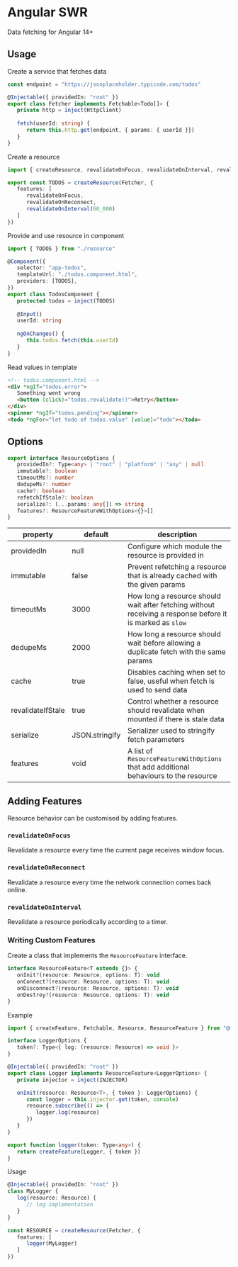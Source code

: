 # Angular SWR

Data fetching for Angular 14+

## Usage

Create a service that fetches data

```ts
const endpoint = "https://jsonplaceholder.typicode.com/todos"

@Injectable({ providedIn: "root" })
export class Fetcher implements Fetchable<Todo[]> {
   private http = inject(HttpClient)
   
   fetch(userId: string) {
      return this.http.get(endpoint, { params: { userId }})
   }
}
```

Create a resource

```ts
import { createResource, revalidateOnFocus, revalidateOnInterval, revalidateOnReconnect } from "@mmuscat/angular-swr"

export const TODOS = createResource(Fetcher, {
   features: [
      revalidateOnFocus,
      revalidateOnReconnect,
      revalidateOnInterval(60_000)
   ]
})
```

Provide and use resource in component

```ts
import { TODOS } from "./resource"

@Component({
   selector: "app-todos",
   templateUrl: "./todos.component.html",
   providers: [TODOS],
})
export class TodosComponent {
   protected todos = inject(TODOS)
   
   @Input()
   userId: string
   
   ngOnChanges() {
      this.todos.fetch(this.userId)
   }
}
```

Read values in template

```html
<!-- todos.component.html -->
<div *ngIf="todos.error">
   Something went wrong
   <button (click)="todos.revalidate()">Retry</button>
</div>
<spinner *ngIf="todos.pending"></spinner>
<todo *ngFor="let todo of todos.value" [value]="todo"></todo>
```

## Options

```ts
export interface ResourceOptions {
   providedIn?: Type<any> | "root" | "platform" | "any" | null
   immutable?: boolean
   timeoutMs?: number
   dedupeMs?: number
   cache?: boolean
   refetchIfStale?: boolean
   serialize?: (...params: any[]) => string
   features?: ResourceFeatureWithOptions<{}>[]
}
```

| property          | default        | description                                                                                               |
|-------------------|----------------|-----------------------------------------------------------------------------------------------------------|
| providedIn        | null           | Configure which module the resource is provided in                                                        |
| immutable         | false          | Prevent refetching a resource that is already cached with the given params                                |
| timeoutMs         | 3000           | How long a resource should wait after fetching without receiving a response before it is marked as `slow` |
| dedupeMs          | 2000           | How long a resource should wait before allowing a duplicate fetch with the same params                    |
| cache             | true           | Disables caching when set to false, useful when fetch is used to send data                                |
| revalidateIfStale | true           | Control whether a resource should revalidate when mounted if there is stale data                          |
| serialize         | JSON.stringify | Serializer used to stringify fetch parameters                                                             |
| features          | void           | A list of `ResourceFeatureWithOptions` that add additional behaviours to the resource                     |

## Adding Features

Resource behavior can be customised by adding features.

### `revalidateOnFocus`

Revalidate a resource every time the current page receives window focus.

### `revalidateOnReconnect`

Revalidate a resource every time the network connection comes back online.

### `revalidateOnInterval`

Revalidate a resource periodically according to a timer.

### Writing Custom Features

Create a class that implements the `ResourceFeature` interface.

```ts
interface ResourceFeature<T extends {}> {
   onInit?(resource: Resource, options: T): void
   onConnect?(resource: Resource, options: T): void
   onDisconnect?(resource: Resource, options: T): void
   onDestroy?(resource: Resource, options: T): void
}
```

Example

```ts
import { createFeature, Fetchable, Resource, ResourceFeature } from "@mmuscat/angular-swr"

interface LoggerOptions {
   token?: Type<{ log: (resource: Resource) => void }>
}

@Injectable({ providedIn: "root" })
export class Logger implements ResourceFeature<LoggerOptions> {
   private injector = inject(INJECTOR)

   onInit(resource: Resource<T>, { token }: LoggerOptions) {
      const logger = this.injector.get(token, console)
      resource.subscribe(() => {
         logger.log(resource)
      })
   }
}

export function logger(token: Type<any>) {
   return createFeature(Logger, { token })
}
```

Usage

```ts
@Injectable({ providedIn: "root" })
class MyLogger {
   log(resource: Resource) {
      // log implementation
   }
}

const RESOURCE = createResource(Fetcher, {
   features: [
      logger(MyLogger)
   ]
})
```
